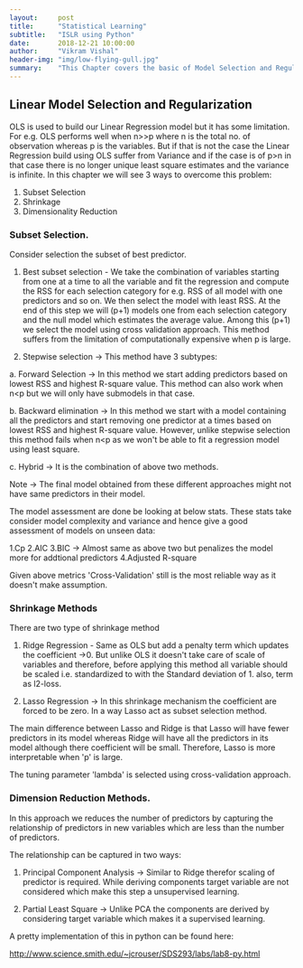 ```yaml
---
layout:     post
title:      "Statistical Learning"
subtitle:   "ISLR using Python"
date:       2018-12-21 10:00:00
author:     "Vikram Vishal"
header-img: "img/low-flying-gull.jpg"
summary:    "This Chapter covers the basic of Model Selection and Regularization Demonstrated in ISLR"
---
```



## Linear Model Selection and Regularization

OLS is used to build our Linear Regression model but it has some limitation. For e.g. OLS performs well when n>>p where n is the total no. of observation whereas p is the variables. But if that is not the case the Linear Regression build using OLS suffer from Variance and if the case is of p>n in that case there is no longer unique least square estimates and the variance is infinite. In this chapter we will see 3 ways to overcome this problem:

1. Subset Selection
2. Shrinkage
3. Dimensionality Reduction


### Subset Selection.
Consider selection the subset of best predictor.

1. Best subset selection - We take the combination of variables starting from one at a time to all the variable and fit the regression and compute the RSS for each selection category for e.g. RSS of all model with one predictors and so on. We then select the model with least RSS. At the end of this step we will (p+1) models one from each selection category and the null model which estimates the average value. Among this (p+1) we select the model using cross validation approach. This method suffers from the limitation of computationally expensive when p is large.


2. Stepwise selection -> This method have 3 subtypes:

a. Forward Selection -> In this method we start adding predictors based on lowest RSS and highest R-square value. This method can also work when n<p but we will only have submodels in that case.

b. Backward elimination -> In this method we start with a model containing all the predictors and start removing one predictor at a times based on lowest RSS and highest R-square value. However, unlike stepwise selection this method fails when n<p as we won't be able to fit a regression model using least square.

c. Hybrid -> It is the combination of above two methods.

Note -> The final model obtained from these different approaches might not have same predictors in their model.

The model assessment are done be looking at below stats. These stats take consider model complexity and variance and hence give a good assessment of models on unseen data:

1.Cp
2.AIC
3.BIC -> Almost same as above two but penalizes the model more for addtional predictors
4.Adjusted R-square

Given above metrics 'Cross-Validation' still is the most reliable way as it doesn't make assumption.

### Shrinkage Methods

There are two type of shrinkage method

1. Ridge Regression - Same as OLS but add a penalty term which updates the coefficient ->0. But unlike OLS it doesn't take care of scale of variables and therefore, before applying this method all variable should be scaled i.e. standardized to with the Standard deviation of 1. also, term as l2-loss.

2. Lasso Regression -> In this shrinkage mechanism the coefficient are forced to be zero. In a way Lasso act as subset selection method.

The main difference between Lasso and Ridge is that Lasso will have fewer predictors in its model whereas Ridge will have all the predictors in its model although there coefficient will be small. Therefore, Lasso is more interpretable when 'p' is large.

The tuning parameter 'lambda' is selected using cross-validation approach.

### Dimension Reduction Methods.

In this approach we reduces the number of predictors by capturing the relationship of predictors in new variables which are less than the number of predictors.

The relationship can be captured in two ways:
1. Principal Component Analysis -> Similar to Ridge therefor scaling of predictor is required. While deriving components target variable are not considered which make this step a unsupervised learning.

2. Partial Least Square -> Unlike PCA the components are derived by considering target variable which makes it a supervised learning.


A pretty implementation of this in python can be found here:

http://www.science.smith.edu/~jcrouser/SDS293/labs/lab8-py.html 
